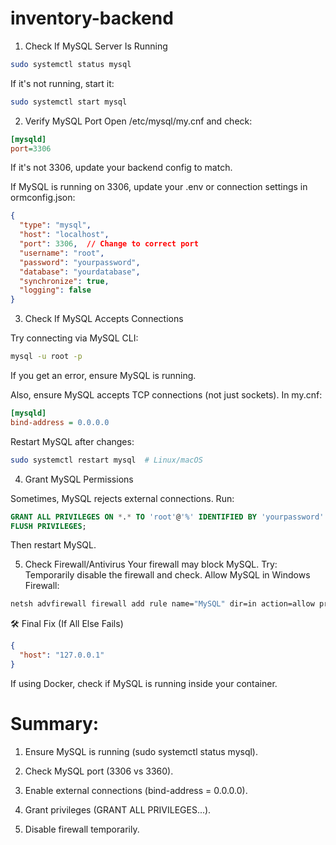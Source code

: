 # inventory-backend

1. Check If MySQL Server Is Running

```sh
sudo systemctl status mysql

```
If it's not running, start it:
```sh
sudo systemctl start mysql
```

2. Verify MySQL Port
Open /etc/mysql/my.cnf and check:
```ini
[mysqld]
port=3306
```
If it's not 3306, update your backend config to match.


If MySQL is running on 3306, update your .env or connection settings in ormconfig.json:
```json
{
  "type": "mysql",
  "host": "localhost",
  "port": 3306,  // Change to correct port
  "username": "root",
  "password": "yourpassword",
  "database": "yourdatabase",
  "synchronize": true,
  "logging": false
}
```

3. Check If MySQL Accepts Connections

Try connecting via MySQL CLI:
```sh
mysql -u root -p
```
If you get an error, ensure MySQL is running.

Also, ensure MySQL accepts TCP connections (not just sockets). In my.cnf:
```ini
[mysqld]
bind-address = 0.0.0.0
```
Restart MySQL after changes:
```sh
sudo systemctl restart mysql  # Linux/macOS
```
4. Grant MySQL Permissions

Sometimes, MySQL rejects external connections. Run:
```sql
GRANT ALL PRIVILEGES ON *.* TO 'root'@'%' IDENTIFIED BY 'yourpassword' WITH GRANT OPTION;
FLUSH PRIVILEGES;
```
Then restart MySQL.

5. Check Firewall/Antivirus
Your firewall may block MySQL. Try:
    Temporarily disable the firewall and check.
    Allow MySQL in Windows Firewall:
```sh
netsh advfirewall firewall add rule name="MySQL" dir=in action=allow protocol=TCP localport=3306
```


🛠 Final Fix (If All Else Fails)
```json
{
  "host": "127.0.0.1"
}
```
If using Docker, check if MySQL is running inside your container.


# Summary:

1. Ensure MySQL is running (sudo systemctl status mysql).

2. Check MySQL port (3306 vs 3360).

3. Enable external connections (bind-address = 0.0.0.0).

4. Grant privileges (GRANT ALL PRIVILEGES...).

5. Disable firewall temporarily.
